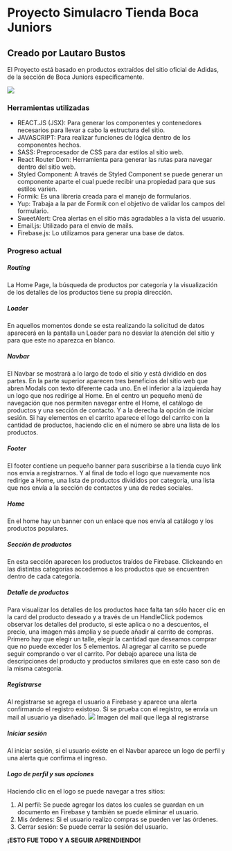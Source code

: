 # Proyecto Simulacro Tienda Boca Juniors

## Creado por Lautaro Bustos

  
  

El Proyecto está basado en productos extraídos del sitio oficial de Adidas, de la sección de Boca Juniors específicamente.

  ![](https://i.ibb.co/Fb88JRN/Sin-t-tulo.png)

### Herramientas utilizadas

  

- REACT.JS (JSX): Para generar los componentes y contenedores necesarios para llevar a cabo la estructura del sitio.
- JAVASCRIPT: Para realizar funciones de lógica dentro de los componentes hechos.
- SASS: Preprocesador de CSS para dar estilos al sitio web.
- React Router Dom: Herramienta para generar las rutas para navegar dentro del sitio web.
- Styled Component: A través de Styled Component se puede generar un componente aparte el cual puede recibir una propiedad para que sus estilos varien.
- Formik: Es una libreria creada para el manejo de formularios.
- Yup: Trabaja a la par de Formik con el objetivo de validar los campos del formulario.
- SweetAlert: Crea alertas en el sitio más agradables a la vista del usuario.
- Email.js: Utilizado para el envío de mails.
- Firebase.js: Lo utilizamos para generar una base de datos.

  

### Progreso actual
##### Routing
La Home Page, la búsqueda de productos por categoría y la visualización de los detalles de los productos tiene su propia dirección.
##### Loader
En aquellos momentos donde se esta realizando la solicitud de datos aparecerá en la pantalla un Loader para no desviar la atención del sitio y para que este no aparezca en blanco.
##### Navbar
El Navbar se mostrará a lo largo de todo el sitio y está dividido en dos partes.
En la parte superior aparecen tres beneficios del sitio web que abren Modals con texto diferente cada uno.
En el inferior a la izquierda hay un logo que nos redirige al Home. En el centro un pequeño menú de navegación que nos permiten navegar entre el Home, el catálogo de productos y una sección de contacto. Y a la derecha la opción de iniciar sesión.
Si hay elementos en el carrito aparece el logo del carrito con la cantidad de productos, haciendo clic en el número se abre una lista de los productos.
##### Footer
El footer contiene un pequeño banner para suscribirse a la tienda cuyo link nos envía a registrarnos. Y al final de todo el logo que nuevamente nos redirige a Home, una lista de productos divididos por categoría, una lista que nos envía a la sección de contactos y una de redes sociales.
##### Home
En el home hay un banner con un enlace que nos envía al catálogo y los productos populares.
##### Sección de productos
En esta sección aparecen los productos traídos de Firebase.
Clickeando en las distintas categorías accedemos a los productos que se encuentren dentro de cada categoría.
##### Detalle de productos
Para visualizar los detalles de los productos hace falta tan sólo hacer clic en la card del producto deseado y a través de un HandleClick podemos observar los detalles del producto, si este aplica o no a descuentos, el precio, una imagen más amplia y se puede añadir al carrito de compras. 
Primero hay que elegir un talle, elegir la cantidad que deseamos comprar que no puede exceder los 5 elementos. Al agregar al carrito se puede seguir comprando o ver el carrito.
Por debajo aparece una lista de descripciones del producto y productos similares que en este caso son de la misma categoría.
##### Registrarse
Al registrarse se agrega el usuario a Firebase y aparece una alerta confirmando el registro existoso.
Si se prueba con el registro, se envía un mail al usuario ya diseñado.
![](https://i.ibb.co/r409BB0/Sin-t-tulo2.png)
Imagen del mail que llega al registrarse

##### Iniciar sesión
Al iniciar sesión, si el usuario existe en el Navbar aparece un logo de perfil y una alerta que confirma el ingreso.
##### Logo de perfil y sus opciones
Haciendo clic en el logo se puede navegar a tres sitios:

 1. Al perfil: Se puede agregar los datos los cuales se guardan en un documento en Firebase y también se puede eliminar el usuario.
 2. Mis órdenes: Si el usuario realizo compras se pueden ver las órdenes.
 3. Cerrar sesión: Se puede cerrar la sesión del usuario.
 
**¡ESTO FUE TODO Y A SEGUIR APRENDIENDO!**
